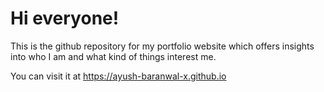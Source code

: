 # Hi everyone!

This is the github repository for my portfolio website which offers insights into who I am and what kind of things interest me.

You can visit it at https://ayush-baranwal-x.github.io